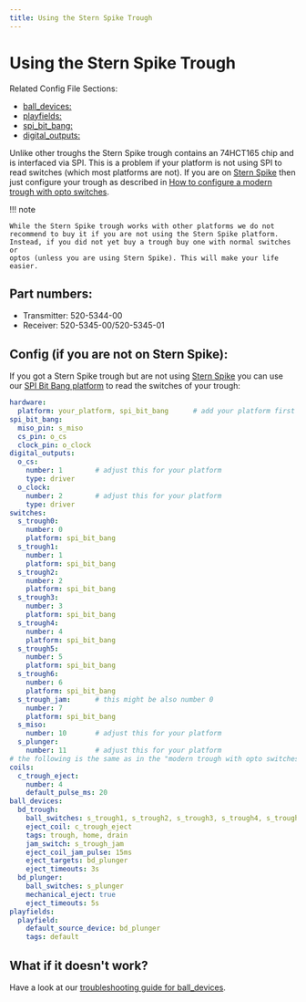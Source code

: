 ```yaml
---
title: Using the Stern Spike Trough
---
```


# Using the Stern Spike Trough


Related Config File Sections:

* [ball_devices:](../../config/ball_devices.md)
* [playfields:](../../config/playfields.md)
* [spi_bit_bang:](../../config/spi_bit_bang.md)
* [digital_outputs:](../../config/digital_outputs.md)

Unlike other troughs the Stern Spike trough contains an 74HCT165 chip
and is interfaced via SPI. This is a problem if your platform is not
using SPI to read switches (which most platforms are not). If you are on
[Stern Spike](../../hardware/spike/index.md) then
just configure your trough as described in
[How to configure a modern trough with opto switches](modern_opto.md).

!!! note

    While the Stern Spike trough works with other platforms we do not
    recommend to buy it if you are not using the Stern Spike platform.
    Instead, if you did not yet buy a trough buy one with normal switches or
    optos (unless you are using Stern Spike). This will make your life
    easier.

## Part numbers:

* Transmitter: 520-5344-00
* Receiver: 520-5345-00/520-5345-01

## Config (if you are not on Stern Spike):

If you got a Stern Spike trough but are not using
[Stern Spike](../../hardware/spike/index.md) you
can use our
[SPI Bit Bang platform](../../hardware/spi_bit_bang.md) to read the switches of your trough:

``` yaml
hardware:
  platform: your_platform, spi_bit_bang      # add your platform first here
spi_bit_bang:
  miso_pin: s_miso
  cs_pin: o_cs
  clock_pin: o_clock
digital_outputs:
  o_cs:
    number: 1        # adjust this for your platform
    type: driver
  o_clock:
    number: 2        # adjust this for your platform
    type: driver
switches:
  s_trough0:
    number: 0
    platform: spi_bit_bang
  s_trough1:
    number: 1
    platform: spi_bit_bang
  s_trough2:
    number: 2
    platform: spi_bit_bang
  s_trough3:
    number: 3
    platform: spi_bit_bang
  s_trough4:
    number: 4
    platform: spi_bit_bang
  s_trough5:
    number: 5
    platform: spi_bit_bang
  s_trough6:
    number: 6
    platform: spi_bit_bang
  s_trough_jam:      # this might be also number 0
    number: 7
    platform: spi_bit_bang
  s_miso:
    number: 10       # adjust this for your platform
  s_plunger:
    number: 11       # adjust this for your platform
# the following is the same as in the "modern trough with opto switches" tutorial
coils:
  c_trough_eject:
    number: 4
    default_pulse_ms: 20
ball_devices:
  bd_trough:
    ball_switches: s_trough1, s_trough2, s_trough3, s_trough4, s_trough5, s_trough6, s_trough_jam
    eject_coil: c_trough_eject
    tags: trough, home, drain
    jam_switch: s_trough_jam
    eject_coil_jam_pulse: 15ms
    eject_targets: bd_plunger
    eject_timeouts: 3s
  bd_plunger:
    ball_switches: s_plunger
    mechanical_eject: true
    eject_timeouts: 5s
playfields:
  playfield:
    default_source_device: bd_plunger
    tags: default
```

## What if it doesn't work?

Have a look at our
[troubleshooting guide for ball_devices](../ball_devices/troubleshooting.md).
